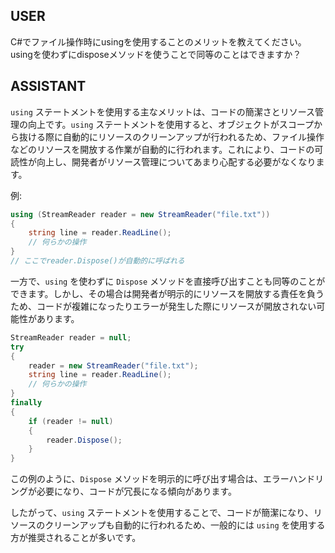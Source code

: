 ## USER
C#でファイル操作時にusingを使用することのメリットを教えてください。
usingを使わずにdisposeメソッドを使うことで同等のことはできますか？

## ASSISTANT
`using` ステートメントを使用する主なメリットは、コードの簡潔さとリソース管理の向上です。`using` ステートメントを使用すると、オブジェクトがスコープから抜ける際に自動的にリソースのクリーンアップが行われるため、ファイル操作などのリソースを開放する作業が自動的に行われます。これにより、コードの可読性が向上し、開発者がリソース管理についてあまり心配する必要がなくなります。

例:

```csharp
using (StreamReader reader = new StreamReader("file.txt"))
{
    string line = reader.ReadLine();
    // 何らかの操作
}
// ここでreader.Dispose()が自動的に呼ばれる
```

一方で、`using` を使わずに `Dispose` メソッドを直接呼び出すことも同等のことができます。しかし、その場合は開発者が明示的にリソースを開放する責任を負うため、コードが複雑になったりエラーが発生した際にリソースが開放されない可能性があります。

```csharp
StreamReader reader = null;
try
{
    reader = new StreamReader("file.txt");
    string line = reader.ReadLine();
    // 何らかの操作
}
finally
{
    if (reader != null)
    {
        reader.Dispose();
    }
}
```

この例のように、`Dispose` メソッドを明示的に呼び出す場合は、エラーハンドリングが必要になり、コードが冗長になる傾向があります。

したがって、`using` ステートメントを使用することで、コードが簡潔になり、リソースのクリーンアップも自動的に行われるため、一般的には `using` を使用する方が推奨されることが多いです。
